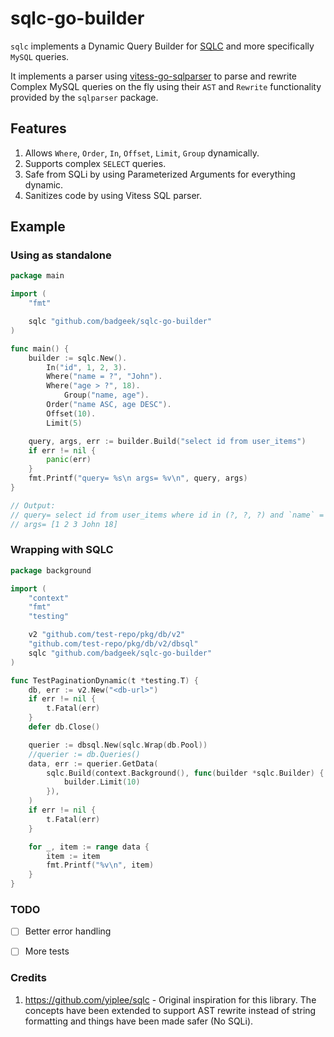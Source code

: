 # sqlc-go-builder

`sqlc` implements a Dynamic Query Builder for [SQLC](https://github.com/kyleconroy/sqlc) and more specifically `MySQL` queries.

It implements a parser using [vitess-go-sqlparser](https://vitess.io/docs/contributing/contributing-to-ast-parser/) to parse and rewrite Complex MySQL queries on the fly using their `AST` and `Rewrite` functionality provided by the `sqlparser` package.

## Features

1. Allows `Where`, `Order`, `In`, `Offset`, `Limit`, `Group` dynamically.
2. Supports complex `SELECT` queries.
3. Safe from SQLi by using Parameterized Arguments for everything dynamic.
4. Sanitizes code by using Vitess SQL parser.

## Example

### Using as standalone

```go
package main

import (
	"fmt"

	sqlc "github.com/badgeek/sqlc-go-builder"
)

func main() {
	builder := sqlc.New().
		In("id", 1, 2, 3).
		Where("name = ?", "John").
		Where("age > ?", 18).
        	Group("name, age").
		Order("name ASC, age DESC").
		Offset(10).
		Limit(5)

	query, args, err := builder.Build("select id from user_items")
	if err != nil {
		panic(err)
	}
	fmt.Printf("query= %s\n args= %v\n", query, args)
}

// Output:
// query= select id from user_items where id in (?, ?, ?) and `name` = ? and age > ? group by `name`, age order by `name` asc, age desc limit 10, 5
// args= [1 2 3 John 18]
```

### Wrapping with SQLC

```go
package background

import (
	"context"
	"fmt"
	"testing"

	v2 "github.com/test-repo/pkg/db/v2"
	"github.com/test-repo/pkg/db/v2/dbsql"
	sqlc "github.com/badgeek/sqlc-go-builder"
)

func TestPaginationDynamic(t *testing.T) {
	db, err := v2.New("<db-url>")
	if err != nil {
		t.Fatal(err)
	}
	defer db.Close()

	querier := dbsql.New(sqlc.Wrap(db.Pool))
	//querier := db.Queries()
	data, err := querier.GetData(
		sqlc.Build(context.Background(), func(builder *sqlc.Builder) {
			builder.Limit(10)
		}),
	)
	if err != nil {
		t.Fatal(err)
	}

	for _, item := range data {
		item := item
		fmt.Printf("%v\n", item)
	}
}
```

### TODO

- [ ] Better error handling
- [ ] More tests


### Credits

1. https://github.com/yiplee/sqlc - Original inspiration for this library. The concepts have been extended to support AST rewrite instead of string formatting and things have been made safer (No SQLi).
